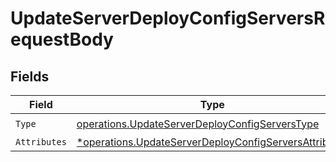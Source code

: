 # UpdateServerDeployConfigServersRequestBody


## Fields

| Field                                                                                                                         | Type                                                                                                                          | Required                                                                                                                      | Description                                                                                                                   |
| ----------------------------------------------------------------------------------------------------------------------------- | ----------------------------------------------------------------------------------------------------------------------------- | ----------------------------------------------------------------------------------------------------------------------------- | ----------------------------------------------------------------------------------------------------------------------------- |
| `Type`                                                                                                                        | [operations.UpdateServerDeployConfigServersType](../../models/operations/updateserverdeployconfigserverstype.md)              | :heavy_check_mark:                                                                                                            | N/A                                                                                                                           |
| `Attributes`                                                                                                                  | [*operations.UpdateServerDeployConfigServersAttributes](../../models/operations/updateserverdeployconfigserversattributes.md) | :heavy_minus_sign:                                                                                                            | N/A                                                                                                                           |